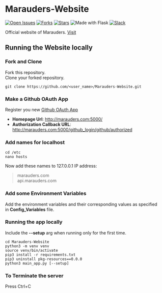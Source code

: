 
# Marauders-Website


[![Open Issues](https://img.shields.io/github/issues/Marauders-9998/Marauders-Website?style=for-the-badge&logo=github)](https://github.com/Marauders-9998/Marauders-Website/issues)  [![Forks](https://img.shields.io/github/forks/Marauders-9998/Marauders-Website?style=for-the-badge&logo=github)](https://github.com/Marauders-9998/Marauders-Website/network/members)  [![Stars](https://img.shields.io/github/stars/Marauders-9998/Marauders-Website?style=for-the-badge&logo=reverbnation)](https://github.com/Marauders-9998/Marauders-Website/stargazers)   ![Made with Flask](https://img.shields.io/badge/Made%20with-Flask-blueviolet?style=for-the-badge&logo=flask)   [![Slack](https://img.shields.io/badge/Slack-Chat-informational?style=for-the-badge&logo=slack)](https://join.slack.com/t/marauders9998/shared_invite/enQtODkwNTgxMTAxNTIwLTJhOWFhNzQwYjU3MTUwN2Y5NmZmN2VjMTc4NDA1MGRjZmIzNWEzZDU0ODZjNjE3NjkzNzk4ZmI1ZGFiOGE2NzQ)

Official website of Marauders. [Visit](http://marauders9998.herokuapp.com/)

## Running the Website locally

### Fork and Clone
Fork this repository.<br>
Clone your forked repository.
```
git clone https://github.com/<user_name>/Marauders-Website.git
```

### Make a Github OAuth App
Register you new [Github OAuth App](https://github.com/settings/applications/new)
- **Homepage Url**: http://marauders.com:5000/
- **Authorization Callback URL**: http://marauders.com:5000/github_login/github/authorized

### Add names for localhost
```
cd /etc
nano hosts
```
Now add these names to 127.0.0.1 IP address:<br>
> marauders.com<br>
> api.marauders.com

### Add some Environment Variables
Add the environment variables and their corresponding values as specified in **Config_Variables** file.

### Running the app locally

Include the **--setup** arg when running only for the first time.
```
cd Marauders-Website
python3 -m venv venv
source venv/bin/activate
pip3 install -r requirements.txt
pip3 uninstall pkg-resources==0.0.0
python3 main_app.py [--setup]
```
### To Terminate the server

Press Ctrl+C
